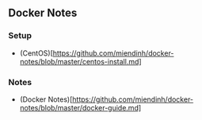 ## Docker Notes

### Setup
* (CentOS)[https://github.com/miendinh/docker-notes/blob/master/centos-install.md]

### Notes
* (Docker Notes)[https://github.com/miendinh/docker-notes/blob/master/docker-guide.md]
